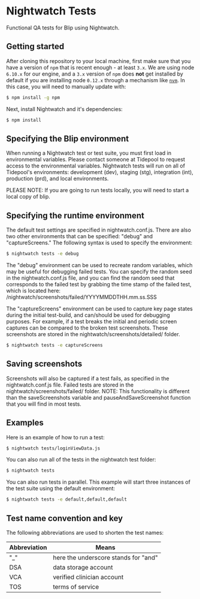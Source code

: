 # Nightwatch Tests

Functional QA tests for Blip using Nightwatch.

## Getting started

After cloning this repository to your local machine, first make sure that
you have a version of `npm` that is recent enough - at least `3.x`. We are
using node `6.10.x` for our engine, and a `3.x` version of `npm` does
**not** get installed by default if you are installing node `0.12.x` through
a mechanism like [`nvm`](https://github.com/creationix/nvm 'nvm'). In this
case, you will need to manually update with:

```bash
$ npm install -g npm
```

Next, install Nightwatch and it's dependencies:

```bash
$ npm install
```

## Specifying the Blip environment

When running a Nightwatch test or test suite, you must first load in
environmental variables. Please contact someone at Tidepool to request
access to the environmental variables. Nightwatch tests will run on all
of Tidepool's environments: development (dev), staging (stg),
integration (int), production (prd), and local environments.

PLEASE NOTE: If you are going to run tests locally, you will need to
start a local copy of blip.

## Specifying the runtime environment

The default test settings are specified in nightwatch.conf.js. There are
also two other environments that can be specified: "debug" and "captureScreens."
The following syntax is used to specify the environment:

```bash
$ nightwatch tests -e debug
```

The "debug" environment can be used to recreate random variables, which 
may be useful for debugging failed tests. You can specify the random seed
in the nightwatch.conf.js file, and you can find the random seed that 
corresponds to the failed test by grabbing the time stamp of the failed test,
which is located here: /nightwatch/screenshots/failed/YYYYMMDDTHH.mm.ss.SSS

The "captureScreens" environment can be used to capture key page states 
during the initial test-build, and can/should be used for debugging purposes.
For example, if a test breaks the initial and periodic screen captures can be
compared to the broken test screenshots. These screenshots are stored in the
nightwatch/screenshots/detailed/ folder.

```bash
$ nightwatch tests -e captureScreens
```

## Saving screenshots

Screenshots will also be captured if a test fails, as specified in the
nightwatch.conf.js file. Failed tests are stored in the
nightwatch/screenshots/failed/ folder. NOTE: This functionality
is different than the saveScreenshots variable and pauseAndSaveScreenshot
function that you will find in most tests.

## Examples

Here is an example of how to run a test:

```bash
$ nightwatch tests/loginViewData.js
```

You can also run all of the tests in the nightwatch test folder:

```bash
$ nightwatch tests
```

You can also run tests in parallel. This example will start three
instances of the test suite using the default environment:

```bash
$ nightwatch tests -e default,default,default
```

## Test name convention and key

The following abbreviations are used to shorten the test names:

| Abbreviation  | Means  |
|---|---|
| "_" | here the underscore stands for "and" | 
| DSA | data storage account |
| VCA  | verified clinician account |
| TOS  | terms of service  |
